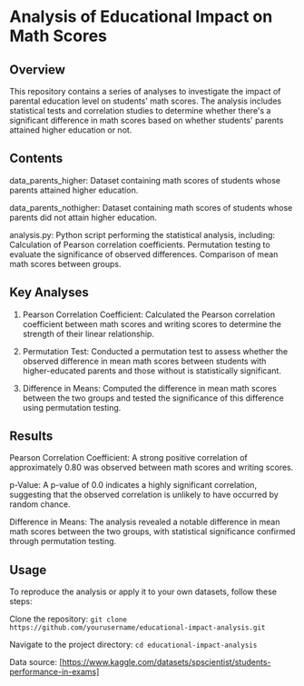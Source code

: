 # Analysis of Educational Impact on Math Scores

## Overview

This repository contains a series of analyses to investigate the impact of parental education level on students' math scores. The analysis includes statistical tests and correlation studies to determine whether there's a significant difference in math scores based on whether students' parents attained higher education or not.

## Contents

data_parents_higher: Dataset containing math scores of students whose parents attained higher education.

data_parents_nothigher: Dataset containing math scores of students whose parents did not attain higher education.

analysis.py: Python script performing the statistical analysis, including:
  Calculation of Pearson correlation coefficients.
  Permutation testing to evaluate the significance of observed differences.
  Comparison of mean math scores between groups.

## Key Analyses

1. Pearson Correlation Coefficient:
Calculated the Pearson correlation coefficient between math scores and writing scores to determine the strength of their linear relationship.

2. Permutation Test:
Conducted a permutation test to assess whether the observed difference in mean math scores between students with higher-educated parents and those without is statistically significant.

3. Difference in Means:
Computed the difference in mean math scores between the two groups and tested the significance of this difference using permutation testing.

## Results

Pearson Correlation Coefficient: A strong positive correlation of approximately 0.80 was observed between math scores and writing scores.

p-Value: A p-value of 0.0 indicates a highly significant correlation, suggesting that the observed correlation is unlikely to have occurred by random chance.

Difference in Means: The analysis revealed a notable difference in mean math scores between the two groups, with statistical significance confirmed through permutation testing.

## Usage

To reproduce the analysis or apply it to your own datasets, follow these steps:

Clone the repository:
```git clone https://github.com/yourusername/educational-impact-analysis.git```

Navigate to the project directory:
```cd educational-impact-analysis```

Data source: [https://www.kaggle.com/datasets/spscientist/students-performance-in-exams]
